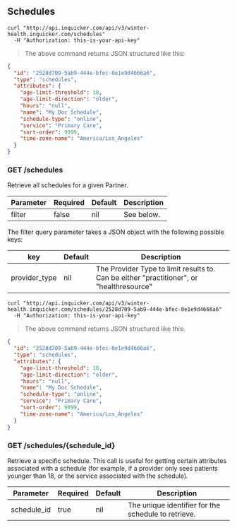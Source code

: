 ## Schedules

```shell
curl "http://api.inquicker.com/api/v3/winter-health.inquicker.com/schedules"
  -H "Authorization: this-is-your-api-key"
```

> The above command returns JSON structured like this:

```json
{
  "id": "2528d709-5ab9-444e-bfec-0e1e9d4666a6",
  "type": "schedules",
  "attributes": {
    "age-limit-threshold": 18,
    "age-limit-direction": "older",
    "hours": "null",
    "name": "My Doc Schedule",
    "schedule-type": "online",
    "service": "Primary Care",
    "sort-order": 9999,
    "time-zone-name": "America/Los_Angeles"
  }
}
```

### GET /schedules

Retrieve all schedules for a given Partner.

Parameter | Required | Default | Description
--------- | -------- | ------- | -----------
filter | false | nil | See below.

The filter query parameter takes a JSON object with the following possible keys:

key | Default | Description
--------- | ------- | -----------
provider_type | nil | The Provider Type to limit results to. Can be either "practitioner", or "healthresource"

```shell
curl "http://api.inquicker.com/api/v3/winter-health.inquicker.com/schedules/2528d709-5ab9-444e-bfec-0e1e9d4666a6"
  -H "Authorization: this-is-your-api-key"
```

> The above command returns JSON structured like this:

```json
{
  "id": "2528d709-5ab9-444e-bfec-0e1e9d4666a6",
  "type": "schedules",
  "attributes": {
    "age-limit-threshold": 18,
    "age-limit-direction": "older",
    "hours": "null",
    "name": "My Doc Schedule",
    "schedule-type": "online",
    "service": "Primary Care",
    "sort-order": 9999,
    "time-zone-name": "America/Los_Angeles"
  }
}
```

### GET /schedules/{schedule_id}

Retrieve a specific schedule. This call is useful for getting certain attributes associated with a schedule (for example, if a provider only sees patients younger than 18, or the service associated with the schedule).

Parameter | Required | Default | Description
--------- | -------- | ------- | -----------
schedule_id | true | nil | The unique identifier for the schedule to retrieve.
